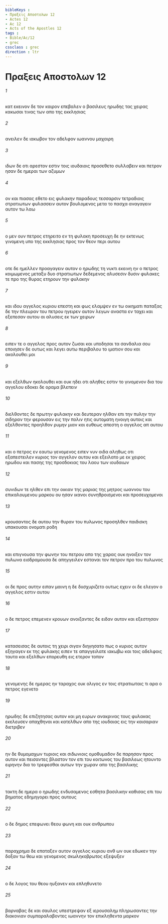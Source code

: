 ```yaml
---
bibleKeys : 
- Πραξεις Aποστολων 12
- Actes 12
- Ac 12
- Acts of the Apostles 12
tags : 
- Bible/Ac/12
- grec
cssclass : grec
direction : ltr
---
```


# Πραξεις Aποστολων 12

###### 1
κατ εκεινον δε τον καιρον επεβαλεν ο βασιλευς ηρωδης τας χειρας κακωσαι τινας των απο της εκκλησιας
###### 2
ανειλεν δε ιακωβον τον αδελφον ιωαννου μαχαιρη
###### 3
ιδων δε οτι αρεστον εστιν τοις ιουδαιοις προσεθετο συλλαβειν και πετρον ησαν δε ημεραι των αζυμων
###### 4
ον και πιασας εθετο εις φυλακην παραδους τεσσαρσιν τετραδιοις στρατιωτων φυλασσειν αυτον βουλομενος μετα το πασχα αναγαγειν αυτον τω λαω
###### 5
ο μεν ουν πετρος ετηρειτο εν τη φυλακη προσευχη δε ην εκτενως γινομενη υπο της εκκλησιας προς τον θεον περι αυτου
###### 6
οτε δε ημελλεν προαγαγειν αυτον ο ηρωδης τη νυκτι εκεινη ην ο πετρος κοιμωμενος μεταξυ δυο στρατιωτων δεδεμενος αλυσεσιν δυσιν φυλακες τε προ της θυρας ετηρουν την φυλακην
###### 7
και ιδου αγγελος κυριου επεστη και φως ελαμψεν εν τω οικηματι παταξας δε την πλευραν του πετρου ηγειρεν αυτον λεγων αναστα εν ταχει και εξεπεσαν αυτου αι αλυσεις εκ των χειρων
###### 8
ειπεν τε ο αγγελος προς αυτον ζωσαι και υποδησαι τα σανδαλια σου εποιησεν δε ουτως και λεγει αυτω περιβαλου το ιματιον σου και ακολουθει μοι
###### 9
και εξελθων ηκολουθει και ουκ ηδει οτι αληθες εστιν το γινομενον δια του αγγελου εδοκει δε οραμα βλεπειν
###### 10
διελθοντες δε πρωτην φυλακην και δευτεραν ηλθαν επι την πυλην την σιδηραν την φερουσαν εις την πολιν ητις αυτοματη ηνοιγη αυτοις και εξελθοντες προηλθον ρυμην μιαν και ευθεως απεστη ο αγγελος απ αυτου
###### 11
και ο πετρος εν εαυτω γενομενος ειπεν νυν οιδα αληθως οτι εξαπεστειλεν κυριος τον αγγελον αυτου και εξειλατο με εκ χειρος ηρωδου και πασης της προσδοκιας του λαου των ιουδαιων
###### 12
συνιδων τε ηλθεν επι την οικιαν της μαριας της μητρος ιωαννου του επικαλουμενου μαρκου ου ησαν ικανοι συνηθροισμενοι και προσευχομενοι
###### 13
κρουσαντος δε αυτου την θυραν του πυλωνος προσηλθεν παιδισκη υπακουσαι ονοματι ροδη
###### 14
και επιγνουσα την φωνην του πετρου απο της χαρας ουκ ηνοιξεν τον πυλωνα εισδραμουσα δε απηγγειλεν εσταναι τον πετρον προ του πυλωνος
###### 15
οι δε προς αυτην ειπαν μαινη η δε διισχυριζετο ουτως εχειν οι δε ελεγον ο αγγελος εστιν αυτου
###### 16
ο δε πετρος επεμενεν κρουων ανοιξαντες δε ειδαν αυτον και εξεστησαν
###### 17
κατασεισας δε αυτοις τη χειρι σιγαν διηγησατο πως ο κυριος αυτον εξηγαγεν εκ της φυλακης ειπεν τε απαγγειλατε ιακωβω και τοις αδελφοις ταυτα και εξελθων επορευθη εις ετερον τοπον
###### 18
γενομενης δε ημερας ην ταραχος ουκ ολιγος εν τοις στρατιωταις τι αρα ο πετρος εγενετο
###### 19
ηρωδης δε επιζητησας αυτον και μη ευρων ανακρινας τους φυλακας εκελευσεν απαχθηναι και κατελθων απο της ιουδαιας εις την καισαριαν διετριβεν
###### 20
ην δε θυμομαχων τυριοις και σιδωνιοις ομοθυμαδον δε παρησαν προς αυτον και πεισαντες βλαστον τον επι του κοιτωνος του βασιλεως ητουντο ειρηνην δια το τρεφεσθαι αυτων την χωραν απο της βασιλικης
###### 21
τακτη δε ημερα ο ηρωδης ενδυσαμενος εσθητα βασιλικην καθισας επι του βηματος εδημηγορει προς αυτους
###### 22
ο δε δημος επεφωνει θεου φωνη και ουκ ανθρωπου
###### 23
παραχρημα δε επαταξεν αυτον αγγελος κυριου ανθ ων ουκ εδωκεν την δοξαν τω θεω και γενομενος σκωληκοβρωτος εξεψυξεν
###### 24
ο δε λογος του θεου ηυξανεν και επληθυνετο
###### 25
βαρναβας δε και σαυλος υπεστρεψαν εξ ιερουσαλημ πληρωσαντες την διακονιαν συμπαραλαβοντες ιωαννην τον επικληθεντα μαρκον
